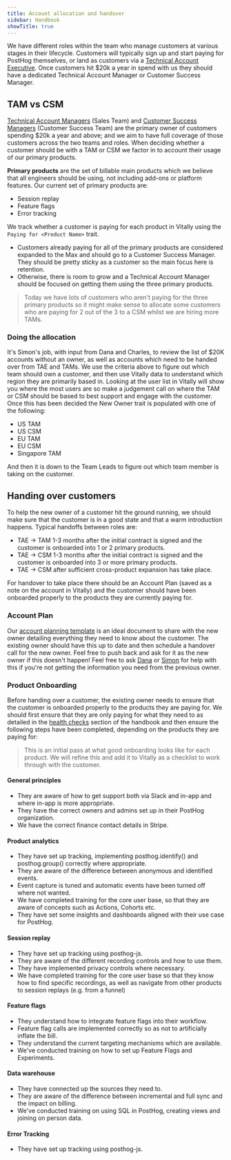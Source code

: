 ```yaml
---
title: Account allocation and handover
sidebar: Handbook
showTitle: true
---
```

We have different roles within the team who manage customers at various stages in their lifecycle.  Customers will typically sign up and start paying for PostHog themselves, or land as customers via a [Technical Account Executive](/handbook/growth/sales/how-we-work#technical-account-executives).  Once customers hit $20k a year in spend with us they should have a dedicated Technical Account Manager or Customer Success Manager.

## TAM vs CSM

[Technical Account Managers](/handbook/growth/sales/how-we-work#technical-account-managers) (Sales Team) and [Customer Success Managers](/handbook/cs-and-onboarding/customer-success) (Customer Success Team) are the primary owner of customers spending $20k a year and above; and we aim to have full coverage of those customers across the two teams and roles.  When deciding whether a customer should be with a TAM or CSM we factor in to account their usage of our primary products.

**Primary products** are the set of billable main products which we believe that all engineers should be using, not including add-ons or platform features.  Our current set of primary products are:

- Session replay
- Feature flags
- Error tracking

We track whether a customer is paying for each product in Vitally using the `Paying for <Product Name>` trait.

- Customers already paying for all of the primary products are considered expanded to the Max and should go to a Customer Success Manager.  They should be pretty sticky as a customer so the main focus here is retention.
- Otherwise, there is room to grow and a Technical Account Manager should be focused on getting them using the three primary products.

> Today we have lots of customers who aren't paying for the three primary products so it might make sense to allocate some customers who are paying for 2 out of the 3 to a CSM whilst we are hiring more TAMs.


### Doing the allocation

It's Simon's job, with input from Dana and Charles, to review the list of <PrivateLink url="https://posthog.vitally-eu.io/hubs/152ccd4c-c7b2-4508-865b-b08fea5c3dc6/1c518181-54a5-4c59-98de-f0b0bb54f9c3">$20K accounts without an owner</PrivateLink>, as well as accounts which need to be handed over from TAE and TAMs. We use the criteria above to figure out which team should own a customer, and then use Vitally data to understand which region they are primarily based in. Looking at the user list in Vitally will show you where the most users are so make a judgement call on where the TAM or CSM should be based to best support and engage with the customer. Once this has been decided the New Owner trait is populated with one of the following:

- US TAM
- US CSM
- EU TAM
- EU CSM
- Singapore TAM

And then it is down to the Team Leads to figure out which team member is taking on the customer.

## Handing over customers

To help the new owner of a customer hit the ground running, we should make sure that the customer is in a good state and that a warm introduction happens.  Typical handoffs between roles are:

- TAE -> TAM 1-3 months after the initial contract is signed and the customer is onboarded into 1 or 2 primary products.
- TAE -> CSM 1-3 months after the initial contract is signed and the customer is onboarded into 3 or more primary products.
- TAE -> CSM after sufficient cross-product expansion has take place.

For handover to take place there should be an Account Plan (saved as a note on the account in Vitally) and the customer should have been onboarded properly to the products they are currently paying for. 

### Account Plan

Our [account planning template](/handbook/growth/sales/account-planning) is an ideal document to share with the new owner detailing everything they need to know about the customer.  The existing owner should have this up to date and then schedule a handover call for the new owner.  Feel free to push back and ask for it as the new owner if this doesn't happen!  Feel free to ask [Dana](/community/profiles/32545) or [Simon](/community/profiles/28895) for help with this if you're not getting the information you need from the previous owner.

### Product Onboarding

Before handing over a customer, the existing owner needs to ensure that the customer is onboarded properly to the products they are paying for.  We should first ensure that they are only paying for what they need to as detailed in the [health checks](/handbook/cs-and-onboarding/health-tracking) section of the handbook and then ensure the following steps have been completed, depending on the products they are paying for:

> This is an initial pass at what good onboarding looks like for each product.  We will refine this and add it to Vitally as a checklist to work through with the customer.

#### General principles

 - They are aware of how to get support both via Slack and in-app and where in-app is more appropriate.
 - They have the correct owners and admins set up in their PostHog organization.
 - We have the correct finance contact details in Stripe.

#### Product analytics

 - They have set up tracking, implementing posthog.identify() and posthog.group() correctly where appropriate.
 - They are aware of the difference between anonymous and identified events.
 - Event capture is tuned and automatic events have been turned off where not wanted.
 - We have completed training for the core user base, so that they are aware of concepts such as Actions, Cohorts etc.
 - They have set some insights and dashboards aligned with their use case for PostHog.

#### Session replay

 - They have set up tracking using posthog-js.
 - They are aware of the different recording controls and how to use them.
 - They have implemented privacy controls where necessary.
 - We have completed training for the core user base so that they know how to find specific recordings, as well as navigate from other products to session replays (e.g. from a funnel)

#### Feature flags

- They understand how to integrate feature flags into their workflow.
- Feature flag calls are implemented correctly so as not to artificially inflate the bill.
- They understand the current targeting mechanisms which are available.
- We've conducted training on how to set up Feature Flags and Experiments.

#### Data warehouse

- They have connected up the sources they need to.
- They are aware of the difference between incremental and full sync and the impact on billing.
- We've conducted training on using SQL in PostHog, creating views and joining on person data.

#### Error Tracking

- They have set up tracking using posthog-js.
